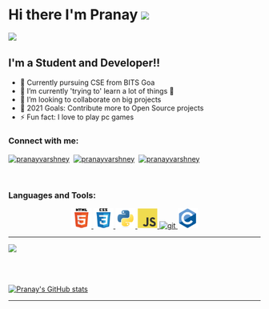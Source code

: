 # Hi there I'm Pranay <img src="https://github.com/TheDudeThatCode/TheDudeThatCode/blob/master/Assets/Hi.gif" width="29px">


![](https://camo.githubusercontent.com/992babdffd8c74a1502de375fbdf7e4d54773242/68747470733a2f2f6d656469612e67697068792e636f6d2f6d656469612f53576f536b4e36447854737a71494b4571762f67697068792e676966)

## I'm a Student and Developer!!

- 🔭 Currently pursuing CSE from BITS Goa
- 🌱 I’m currently 'trying to' learn a lot of things 🤣
- 👯 I’m looking to collaborate on big projects
- 🥅 2021 Goals: Contribute more to Open Source projects
- ⚡ Fun fact: I love to play pc games

### Connect with me:

<p align="center">

<a href="https://www.linkedin.com/in/pranay-varshney-43b677204/" target="blank"><img align="center" src="https://cdn.jsdelivr.net/npm/simple-icons@3.0.1/icons/linkedin.svg" alt="pranayvarshney" height="20" width="20" /></a>&nbsp;
<a href="https://www.instagram.com/pranay_varshney/" target="blank"><img align="center" src="https://cdn.jsdelivr.net/npm/simple-icons@3.0.1/icons/instagram.svg" alt="pranayvarshney" height="20" width="20" /></a>&nbsp;
<a href="https://pranayvarshney.github.io/" target="blank"><img align="center" src="https://cdn.jsdelivr.net/npm/simple-icons@3.0.1/icons/github.svg" alt="pranayvarshney" height="20" width="20" /></a>&nbsp;

</p>

<br />

### Languages and Tools:
<p align="center"> 
  <a href="https://www.w3.org/html/" target="_blank"> 
    <img src="https://raw.githubusercontent.com/devicons/devicon/master/icons/html5/html5-original-wordmark.svg" alt="html5" width="40" height="40"/> 
  </a>
  <a href="https://www.w3schools.com/css/" target="_blank"> 
    <img src="https://raw.githubusercontent.com/devicons/devicon/master/icons/css3/css3-original-wordmark.svg" alt="css3" width="40" height="40"/> 
  </a> 
  <a href="https://www.python.org" target="_blank"> 
    <img src="https://raw.githubusercontent.com/devicons/devicon/master/icons/python/python-original.svg" alt="python" width="40" height="40"/> 
  </a>  
  <a href="https://developer.mozilla.org/en-US/docs/Web/JavaScript" target="_blank"> 
    <img src="https://raw.githubusercontent.com/devicons/devicon/master/icons/javascript/javascript-original.svg" alt="javascript" width="40" height="40"/> 
  </a> 
  <a href="https://git-scm.com/" target="_blank"> 
    <img src="https://www.vectorlogo.zone/logos/git-scm/git-scm-icon.svg" alt="git" width="40" height="40"/> 
  </a>
  <a href="https://www.w3schools.in/c-tutorial/intro/" target="_blank"> 
    <img src="https://raw.githubusercontent.com/devicons/devicon/master/icons/c/c-original.svg" alt="C" width="40" height="40"/> 
  </a>
   
</p>



---
![](https://komarev.com/ghpvc/?username=pranayvarshney&color=blueviolet)


<br />
<br />

[![Pranay's GitHub stats](https://github-readme-stats.vercel.app/api?username=pranayvarshney&count_private=true&theme=radical)](https://github.com/anuraghazra/github-readme-stats)

---
